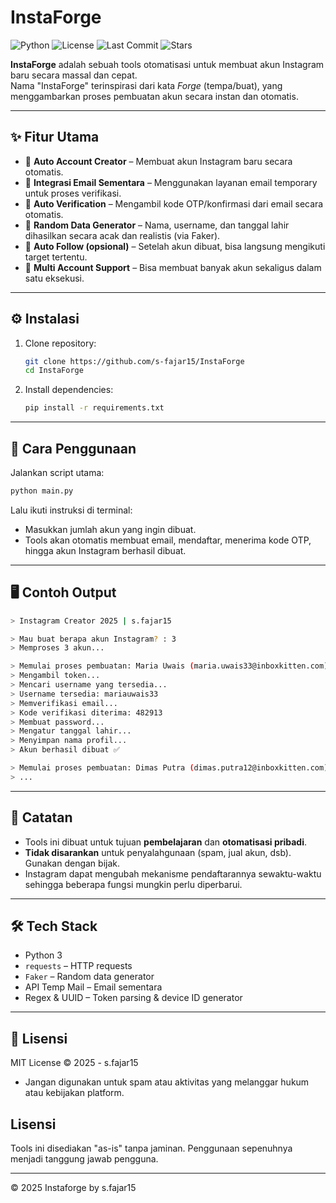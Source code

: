 # InstaForge

![Python](https://img.shields.io/badge/Python-3.9%2B-blue)
![License](https://img.shields.io/badge/License-MIT-green)
![Last Commit](https://img.shields.io/github/last-commit/s-fajar15/IntaForge)
![Stars](https://img.shields.io/github/stars/s-fajar15/IntaForge?style=social)

**InstaForge** adalah sebuah tools otomatisasi untuk membuat akun Instagram baru secara massal dan cepat.  
Nama "InstaForge" terinspirasi dari kata *Forge* (tempa/buat), yang menggambarkan proses pembuatan akun secara instan dan otomatis.

---

## ✨ Fitur Utama
- 🔹 **Auto Account Creator** – Membuat akun Instagram baru secara otomatis.  
- 🔹 **Integrasi Email Sementara** – Menggunakan layanan email temporary untuk proses verifikasi.  
- 🔹 **Auto Verification** – Mengambil kode OTP/konfirmasi dari email secara otomatis.  
- 🔹 **Random Data Generator** – Nama, username, dan tanggal lahir dihasilkan secara acak dan realistis (via Faker).  
- 🔹 **Auto Follow (opsional)** – Setelah akun dibuat, bisa langsung mengikuti target tertentu.  
- 🔹 **Multi Account Support** – Bisa membuat banyak akun sekaligus dalam satu eksekusi.

---

## ⚙️ Instalasi
1. Clone repository:
   ```bash
   git clone https://github.com/s-fajar15/InstaForge
   cd InstaForge
   ```

2. Install dependencies:
   ```bash
   pip install -r requirements.txt
   ```

---

## 🚀 Cara Penggunaan
Jalankan script utama:
```bash
python main.py
```

Lalu ikuti instruksi di terminal:
- Masukkan jumlah akun yang ingin dibuat.
- Tools akan otomatis membuat email, mendaftar, menerima kode OTP, hingga akun Instagram berhasil dibuat.

---

## 🖥️ Contoh Output
```bash
> Instagram Creator 2025 | s.fajar15

> Mau buat berapa akun Instagram? : 3
> Memproses 3 akun...

> Memulai proses pembuatan: Maria Uwais (maria.uwais33@inboxkitten.com)
> Mengambil token...
> Mencari username yang tersedia...
> Username tersedia: mariauwais33
> Memverifikasi email...
> Kode verifikasi diterima: 482913
> Membuat password...
> Mengatur tanggal lahir...
> Menyimpan nama profil...
> Akun berhasil dibuat ✅

> Memulai proses pembuatan: Dimas Putra (dimas.putra12@inboxkitten.com)
> ...
```

---

## 📌 Catatan
- Tools ini dibuat untuk tujuan **pembelajaran** dan **otomatisasi pribadi**.  
- **Tidak disarankan** untuk penyalahgunaan (spam, jual akun, dsb). Gunakan dengan bijak.  
- Instagram dapat mengubah mekanisme pendaftarannya sewaktu-waktu sehingga beberapa fungsi mungkin perlu diperbarui.

---

## 🛠️ Tech Stack
- Python 3
- `requests` – HTTP requests
- `Faker` – Random data generator
- API Temp Mail – Email sementara
- Regex & UUID – Token parsing & device ID generator

---

## 📄 Lisensi
MIT License © 2025 - s.fajar15
- Jangan digunakan untuk spam atau aktivitas yang melanggar hukum atau kebijakan platform.

## Lisensi

Tools ini disediakan "as-is" tanpa jaminan. Penggunaan sepenuhnya menjadi tanggung jawab pengguna.

---

© 2025 Instaforge by s.fajar15
